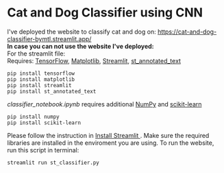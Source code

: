 # Cat and Dog Classifier using CNN
I've deployed the website to classify cat and dog on: https://cat-and-dog-classifier-bymtl.streamlit.app/
<br>
<b>In case you can not use the website I've deployed:</b>
<br>
For the streamlit file: 
<br>
Requires: [TensorFlow](https://www.tensorflow.org/), [Matplotlib](https://matplotlib.org/), [Streamlit](https://streamlit.io/), [st_annotated_text](https://github.com/tvst/st-annotated-text)
```
pip install tensorflow
pip install matplotlib
pip install streamlit
pip install st_annotated_text
```
<em>classifier_notebook.ipynb</em> requires additional [NumPy](https://numpy.org/) and [scikit-learn](https://scikit-learn.org/stable/)
```
pip install numpy
pip install scikit-learn
```
Please follow the instruction in [Install Streamlit
](https://docs.streamlit.io/library/get-started/installation). Make sure the required libraries are installed in the enviroment you are using.
To run the website, run this script in terminal:
```
streamlit run st_classifier.py
```

